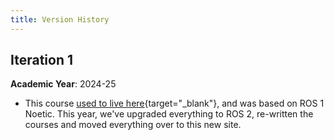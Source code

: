 ```yaml
---
title: Version History
---
```


## Iteration 1

**Academic Year**: 2024-25 

* This course [used to live here](https://lincaolab.github.io/acs6121/){target="_blank"}, and was based on ROS 1 Noetic. This year, we've upgraded everything to ROS 2, re-written the courses and moved everything over to this new site. 